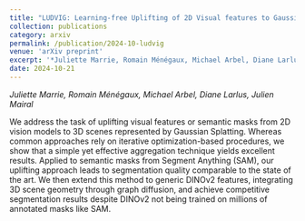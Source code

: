 ```yaml
---
title: "LUDVIG: Learning-free Uplifting of 2D Visual features to Gaussian Splatting scenes"
collection: publications
category: arxiv
permalink: /publication/2024-10-ludvig
venue: 'arXiv preprint'
excerpt: '*Juliette Marrie, Romain Ménégaux, Michael Arbel, Diane Larlus, Julien Mairal*<br><br>This paper proposes an efficient, learning-free approach for transferring 2D visual representations into 3D Gaussian Splatting scenes.'
date: 2024-10-21
---
```


*Juliette Marrie, Romain Ménégaux, Michael Arbel, Diane Larlus, Julien Mairal*

We address the task of uplifting visual features or semantic masks from 2D vision models to 3D scenes represented by Gaussian Splatting. Whereas common approaches rely on iterative optimization-based procedures, we show that a simple yet effective aggregation technique yields excellent results. Applied to semantic masks from Segment Anything (SAM), our uplifting approach leads to segmentation quality comparable to the state of the art. We then extend this method to generic DINOv2 features, integrating 3D scene geometry through graph diffusion, and achieve competitive segmentation results despite DINOv2 not being trained on millions of annotated masks like SAM.
